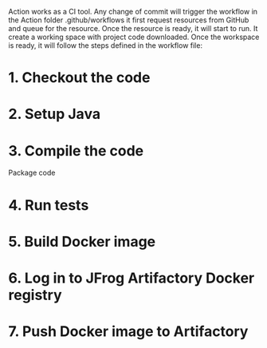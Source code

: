 Action works as a CI tool.
Any change of commit will trigger the workflow in the Action folder .github/workflows
it first request resources from GitHub and queue for the resource.
Once the resource is ready, it will start to run.
It create a working space with project code downloaded.
Once the workspace is ready, it will follow the steps defined in the workflow file:

# 1. Checkout the code
# 2. Setup Java 
# 3. Compile the code
Package code
# 4. Run tests
# 5. Build Docker image
# 6. Log in to JFrog Artifactory Docker registry
# 7. Push Docker image to Artifactory
